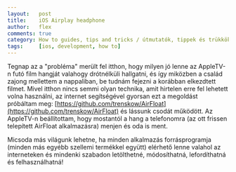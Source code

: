 ```yaml
---
layout:   post
title:    iOS Airplay headphone  
author:   flex
comments: true
category: How to guides, tips and tricks / útmutatók, tippek és trükkök
tags:     [ios, development, how to]
---
```


Tegnap az a "probléma" merült fel itthon, hogy milyen jó lenne az AppleTV-n futó film hangját valahogy drótnélküli hallgatni, és így miközben a család zajong mellettem a nappaliban, be tudnám fejezni a korábban elkezdtett filmet. Mivel itthon nincs semmi olyan technika, amit hirtelen erre fel lehetett volna használni, az internet segítségével gyorsan ezt a megoldást próbáltam meg: [https://github.com/trenskow/AirFloat](https://github.com/trenskow/AirFloat) és lássunk csodát működött. Az AppleTV-n beállítottam, hogy mostantól a hang a telefonomra (az ott frissen telepített AirFloat alkalmazásra) menjen és oda is ment.

<!-- break -->

Micsoda más világunk lehetne, ha minden alkalmazás forrásprogramja (minden más egyébb szellemi termékkel együtt) elérhető lenne valahol az interneteken és mindenki szabadon letölthetné, módosíthatná, lefordíthatná és felhasználhatná!